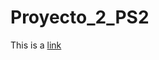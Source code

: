 # Proyecto_2_PS2

This is a [link](https://stackoverflow.com/questions/5922882/what-file-uses-md-extension-and-how-should-i-edit-them)
